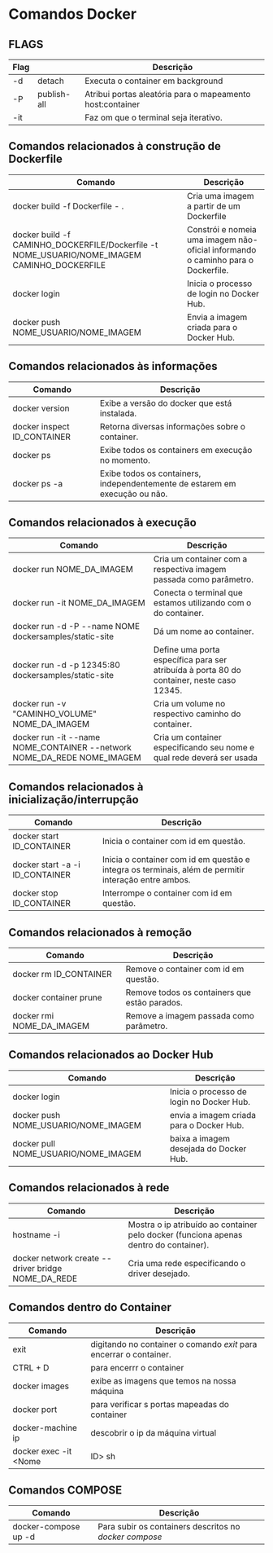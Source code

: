 # Comandos Docker


## **FLAGS**
| Flag |             | Descrição                                                 |
|------|-------------|---------------------------------------------------------- |
| -d   | detach      | Executa o container em background                         |
| -P   | publish-all | Atribui portas aleatória para o mapeamento host:container |
|-it   |             | Faz om que o terminal seja iterativo.                     |


## **Comandos relacionados à construção de Dockerfile**
| Comando                                                                                       | Descrição                                                                        |
| --------------------------------------------------------------------------------------------- |--------------------------------------------------------------------------------- |
| docker build -f Dockerfile - .                                                                | Cria uma imagem a partir de um Dockerfile                                        |
| docker build -f CAMINHO_DOCKERFILE/Dockerfile -t NOME_USUARIO/NOME_IMAGEM  CAMINHO_DOCKERFILE | Constrói e nomeia uma imagem não-oficial informando o caminho para o Dockerfile. |
| docker login                                                                                  | Inicia o processo de login no Docker Hub.                                        | 
| docker push NOME_USUARIO/NOME_IMAGEM                                                          | Envia a imagem criada para o Docker Hub.                                         |


## **Comandos relacionados às informações**
| Comando                      | Descrição                                                                   |
| ---------------------------- |---------------------------------------------------------------------------- |
| docker version               | Exibe a versão do docker que está instalada.                                |
| docker inspect ID_CONTAINER  | Retorna diversas informações sobre o container.                             |
| docker ps                    | Exibe todos os containers em execução no momento.                           |
| docker ps -a                 | Exibe todos os containers, independentemente de estarem em execução ou não. |


## **Comandos relacionados à execução**
| Comando                                                                 | Descrição                                                                         
| ------------------------------------------------------------------------|--------------------------------------------------------------------------------- |
| docker run NOME_DA_IMAGEM                                               | Cria um container com a respectiva imagem passada como parâmetro.                |
| docker run -it NOME_DA_IMAGEM                                           | Conecta o terminal que estamos utilizando com o do container.                    |
| docker run -d -P --name NOME dockersamples/static-site                  | Dá um nome ao container.                                                         |
| docker run -d -p 12345:80 dockersamples/static-site                     | Define uma porta específica para ser atribuída à porta 80 do container, neste caso 12345. |
| docker run -v "CAMINHO_VOLUME" NOME_DA_IMAGEM                           | Cria um volume no respectivo caminho do container.                               |
| docker run -it --name NOME_CONTAINER --network NOME_DA_REDE NOME_IMAGEM | Cria um container especificando seu nome e qual rede deverá ser usada            | 

    
## **Comandos relacionados à inicialização/interrupção**
| Comando                         | Descrição                                                                                            |
| ------------------------------- |----------------------------------------------------------------------------------------------------- |
| docker start ID_CONTAINER       | Inicia o container com id em questão.                                                                |
| docker start -a -i ID_CONTAINER | Inicia o container com id em questão e integra os terminais, além de permitir interação entre ambos. | 
| docker stop ID_CONTAINER        | Interrompe o container com id em questão.                                                            |


## **Comandos relacionados à remoção**
| Comando                   | Descrição                                     |
| ------------------------- |---------------------------------------------- |
| docker rm ID_CONTAINER    | Remove o container com id em questão.         |
| docker container prune    | Remove todos os containers que estão parados. |
| docker rmi NOME_DA_IMAGEM | Remove a imagem passada como parâmetro.       |


## **Comandos relacionados ao Docker Hub**
| Comando                              | Descrição                                 |
| ------------------------------------ |-------------------------------------------|
| docker login                         | Inicia o processo de login no Docker Hub. | 
| docker push NOME_USUARIO/NOME_IMAGEM | envia a imagem criada para o Docker Hub.  |
| docker pull NOME_USUARIO/NOME_IMAGEM | baixa a imagem desejada do Docker Hub.    |


## **Comandos relacionados à rede**
| Comando                                            | Descrição                                                                             |
| -------------------------------------------------- |---------------------------------------------------------------------------------------|
| hostname -i                                        | Mostra o ip atribuído ao container pelo docker (funciona apenas dentro do container). |
| docker network create --driver bridge NOME_DA_REDE | Cria uma rede especificando o driver desejado.                                        |


## **Comandos dentro do Container**
| Comando                      | Descrição                                                          |
| ---------------------------- |------------------------------------------------------------------- |
| exit                         | digitando no container o comando _exit_ para encerrar o container. | 
| CTRL + D                     | para encerrr o container                                           |
| docker images                | exibe as imagens que temos na nossa máquina                        |
| docker port <ID>             | para verificar s portas mapeadas do container                      |
| docker-machine ip            | descobrir o ip da máquina virtual                                  |
| docker exec -it <Nome|ID> sh | Acessar container e acessar o shell do container                   |


## **Comandos COMPOSE**
| Comando              | Descrição                                              |
| -------------------- | ------------------------------------------------------ |
| docker-compose up -d | Para subir os containers descritos no _docker compose_ | 